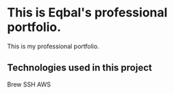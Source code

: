 # This is Eqbal's professional portfolio.

This is my professional portfolio.

## Technologies used in this project

Brew
SSH
AWS
